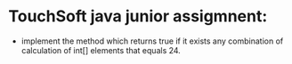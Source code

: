 # TouchSoft java junior assigmnent:
* implement the method which returns true if it exists any combination of calculation of int[] elements that equals 24.
